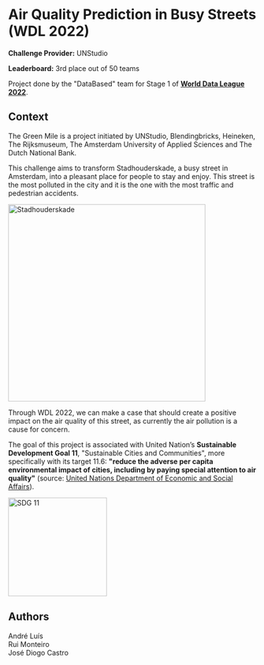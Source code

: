 # Air Quality Prediction in Busy Streets (WDL 2022)

**Challenge Provider:** UNStudio

**Leaderboard:** 3rd place out of 50 teams

Project done by the "DataBased" team for Stage 1 of **[World Data League 2022](https://www.worlddataleague.com/)**.

## Context
The Green Mile is a project initiated by UNStudio, Blendingbricks, Heineken, The Rijksmuseum, The Amsterdam University of Applied Sciences and The Dutch National Bank.

This challenge aims to transform Stadhouderskade, a busy street in Amsterdam, into a pleasant place for people to stay and enjoy. This street is the most polluted in the city and it is the one with the most traffic and pedestrian accidents.

<img src="https://upload.wikimedia.org/wikipedia/commons/thumb/1/11/Amsterdam_Stadhouderskade.jpg/1200px-Amsterdam_Stadhouderskade.jpg" alt="Stadhouderskade" width="400"/>

Through WDL 2022, we can make a case that should create a positive impact on the air quality of this street, as currently the air pollution is a cause for concern.

The goal of this project is associated with United Nation’s **Sustainable Development Goal 11**, "Sustainable Cities and Communities", more specifically with its target 11.6: **"reduce the adverse per capita environmental impact of cities, including by paying special attention to air quality"** (source: [United Nations Department of Economic and Social Affairs](https://sdgs.un.org/goals/goal11)).

<img src="https://ec.europa.eu/eurostat/documents/276524/8267079/E_INVERTED+SDG+goals_icons-individual-RGB-11.png/aa706ac3-a6eb-46ac-83e0-a982ac4e36bf?t=1506689568969" alt="SDG 11" width="200"/>

## Authors
André Luís <br>
Rui Monteiro <br>
José Diogo Castro
